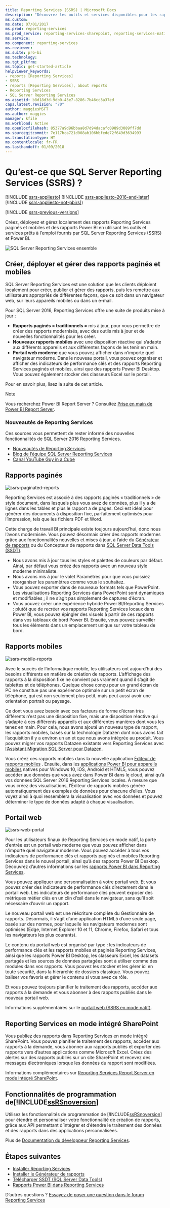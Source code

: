 ```yaml
---
title: Reporting Services (SSRS) | Microsoft Docs
description: "Découvrez les outils et services disponibles pour les rapports Reporting Services mobiles et paginés, ainsi que pour les rapports Power BI locaux."
ms.custom: 
ms.date: 07/01/2017
ms.prod: reporting-services
ms.prod_service: reporting-services-sharepoint, reporting-services-native
ms.service: 
ms.component: reporting-services
ms.reviewer: 
ms.suite: pro-bi
ms.technology: 
ms.tgt_pltfrm: 
ms.topic: get-started-article
helpviewer_keywords:
- reports [Reporting Services]
- SSRS
- reports [Reporting Services], about reports
- Reporting Services
- SQL Server Reporting Services
ms.assetid: b8d18d3d-9db0-43e7-8286-7b46cc3a37ed
caps.latest.revision: "70"
author: maggiesMSFT
ms.author: maggies
manager: kfile
ms.workload: Active
ms.openlocfilehash: 85377a9d96bbaa8d7d94dacafc0989d3089ff7dd
ms.sourcegitcommit: 7e117bca721d008ab106bbfede72f649d3634993
ms.translationtype: HT
ms.contentlocale: fr-FR
ms.lasthandoff: 01/09/2018
---
```

# <a name="what-is-sql-server-reporting-services-ssrs"></a>Qu’est-ce que SQL Server Reporting Services (SSRS) ?

[!INCLUDE [ssrs-appliesto](../includes/ssrs-appliesto.md)] [!INCLUDE [ssrs-appliesto-2016-and-later](../includes/ssrs-appliesto-2016-and-later.md)] [!INCLUDE [ssrs-appliesto-not-pbirs](../includes/ssrs-appliesto-not-pbirs.md)])

[!INCLUDE [ssrs-previous-versions](../includes/ssrs-previous-versions.md)]

Créez, déployez et gérez localement des rapports Reporting Services paginés et mobiles et des rapports Power BI en utilisant les outils et services prêts à l’emploi fournis par SQL Server Reporting Services (SSRS) et Power BI.

![SQL Server Reporting Services ensemble](../reporting-services/media/ss-reporting-services-all-together.png "SQL Server Reporting Services ensemble")

## <a name="create-deploy-and-manage-mobile-and-paginated-reports"></a>Créer, déployer et gérer des rapports paginés et mobiles

SQL Server Reporting Services est une solution que les clients déploient localement pour créer, publier et gérer des rapports, puis les remettre aux utilisateurs appropriés de différentes façons, que ce soit dans un navigateur web, sur leurs appareils mobiles ou dans un e-mail.

Pour SQL Server 2016, Reporting Services offre une suite de produits mise à jour :

* **Rapports paginés « traditionnels »** mis à jour, pour vous permettre de créer des rapports modernisés, avec des outils mis à jour et de nouvelles fonctionnalités pour les créer.
* **Nouveaux rapports mobiles** avec une disposition réactive qui s’adapte aux différents appareils et aux différentes façons de les tenir en main.
* **Portail web moderne** que vous pouvez afficher dans n’importe quel navigateur moderne. Dans le nouveau portail, vous pouvez organiser et afficher des indicateurs de performance clés et des rapports Reporting Services paginés et mobiles, ainsi que des rapports Power BI Desktop. Vous pouvez également stocker des classeurs Excel sur le portail.

Pour en savoir plus, lisez la suite de cet article.

> [!NOTE]
> Vous recherchez Power BI Report Server ? Consultez [Prise en main de Power BI Report Server](https://powerbi.microsoft.com/documentation/reportserver-get-started/).

### <a name="whats-new-in-reporting-services"></a>Nouveautés de Reporting Services

Ces sources vous permettent de rester informé des nouvelles fonctionnalités de SQL Server 2016 Reporting Services.

* [Nouveautés de Reporting Services](../reporting-services/what-s-new-in-sql-server-reporting-services-ssrs.md)
* [Blog de l’équipe SQL Server Reporting Services](https://blogs.msdn.microsoft.com/sqlrsteamblog/)
* [Canal YouTube Guy in a Cube](https://www.youtube.com/channel/UCFp1vaKzpfvoGai0vE5VJ0w)

## <a name="paginated-reports"></a>Rapports paginés

![ssrs-paginated-reports](../reporting-services/media/ssrs-paginated-reports.png)

Reporting Services est associé à des rapports paginés « traditionnels » de style document, dans lesquels plus vous avez de données, plus il y a de lignes dans les tables et plus le rapport a de pages. Ceci est idéal pour générer des documents à disposition fixe, parfaitement optimisés pour l’impression, tels que les fichiers PDF et Word.

Cette charge de travail BI principale existe toujours aujourd’hui, donc nous l’avons modernisée. Vous pouvez désormais créer des rapports modernes grâce aux fonctionnalités nouvelles et mises à jour, à l’aide du [Générateur de rapports](../reporting-services/report-builder/report-builder-in-sql-server-2016.md) ou du Concepteur de rapports dans [SQL Server Data Tools (SSDT)](../reporting-services/tools/reporting-services-in-sql-server-data-tools-ssdt.md).

* Nous avons mis à jour tous les styles et palettes de couleurs par défaut. Ainsi, par défaut vous créez des rapports avec un nouveau style moderne minimaliste.
* Nous avons mis à jour le volet Paramètres pour que vous puissiez réorganiser les paramètres comme vous le souhaitez.
* Vous pouvez exporter dans de nouveaux formats tels que PowerPoint. Les visualisations Reporting Services dans PowerPoint sont dynamiques et modifiables ; il ne s’agit pas simplement de captures d’écran.
* Vous pouvez créer une expérience hybride Power BI/Reporting Services : plutôt que de recréer vos rapports Reporting Services locaux dans Power BI, vous pouvez épingler des visuels à partir de ces rapports dans vos tableaux de bord Power BI. Ensuite, vous pouvez surveiller tous les éléments dans un emplacement unique sur votre tableau de bord.

## <a name="mobile-reports"></a>Rapports mobiles

![ssrs-mobile-reports](../reporting-services/media/ssrs-mobile-reports.png)

Avec le succès de l’informatique mobile, les utilisateurs ont aujourd’hui des besoins différents en matière de création de rapports. L’affichage des rapports à la disposition fixe ne convient pas vraiment quand il s’agit de tablettes et de téléphones. Quelque chose conçu pour un grand écran de PC ne constitue pas une expérience optimale sur un petit écran de téléphone, qui est non seulement plus petit, mais peut aussi avoir une orientation portrait ou paysage.

Ce dont vous avez besoin avec ces facteurs de forme d’écran très différents n’est pas une disposition fixe, mais une disposition réactive qui s’adapte à ces différents appareils et aux différentes manières dont vous les tenez en main. Pour cela, nous avons ajouté un nouveau type de rapport, les rapports mobiles, basés sur la technologie Datazen dont nous avons fait l’acquisition il y a environ un an et que nous avons intégrée au produit. Vous pouvez migrer vos rapports Datazen existants vers Reporting Services avec [l’Assistant Migration SQL Server pour Datazen](https://www.microsoft.com/download/details.aspx?id=53128). 

Vous créez ces rapports mobiles dans la nouvelle application [Éditeur de rapports mobiles](../reporting-services/mobile-reports/create-mobile-reports-with-sql-server-mobile-report-publisher.md) . Ensuite, dans les [applications Power BI pour appareils mobiles](https://powerbi.microsoft.com/documentation/powerbi-power-bi-apps-for-mobile-devices/) natives pour Windows 10, iOS, Android et HTML5, vous pouvez accéder aux données que vous avez dans Power BI dans le cloud, ainsi qu’à vos données SQL Server 2016 Reporting Services locales. À mesure que vous créez des visualisations, l’Éditeur de rapports mobiles génère automatiquement des exemples de données pour chacune d’elles. Vous voyez ainsi à quoi ressemblera la visualisation avec vos données et pouvez déterminer le type de données adapté à chaque visualisation.

## <a name="web-portal"></a>Portail web

![ssrs-web-portal](../reporting-services/media/ssrs-web-portal.png)

Pour les utilisateurs finaux de Reporting Services en mode natif, la porte d’entrée est un portail web moderne que vous pouvez afficher dans n’importe quel navigateur moderne. Vous pouvez accéder à tous vos indicateurs de performance clés et rapports paginés et mobiles Reporting Services dans le nouvel portail, ainsi qu’à des rapports Power BI Desktop. Découvrez d’autres informations sur les [rapports Power BI dans Reporting Services](../reporting-services/power-bi-reports-in-reporting-services.md).  

Vous pouvez appliquer une personnalisation à votre portail web. Et vous pouvez créer des indicateurs de performance clés directement dans le portail web. Les indicateurs de performance clés peuvent exposer des métriques métier clés en un clin d’œil dans le navigateur, sans qu’il soit nécessaire d’ouvrir un rapport. 

Le nouveau portail web est une réécriture complète du Gestionnaire de rapports. Désormais, il s’agit d’une application HTML5 d’une seule page, basée sur des normes, pour laquelle les navigateurs modernes sont optimisés (Edge, Internet Explorer 10 et 11, Chrome, Firefox, Safari et tous les navigateurs les plus courants).

Le contenu du portail web est organisé par type : les indicateurs de performance clés et les rapports mobiles et paginés Reporting Services, ainsi que les rapports Power BI Desktop, les classeurs Excel, les datasets partagés et les sources de données partagées sont à utiliser comme des modules dans vos rapports. Vous pouvez les stocker et les gérer ici en toute sécurité, dans la hiérarchie de dossiers classique. Vous pouvez baliser vos favoris et gérer le contenu si vous avez ce rôle.

Et vous pouvez toujours planifier le traitement des rapports, accéder aux rapports à la demande et vous abonner à des rapports publiés dans le nouveau portail web.

Informations supplémentaires sur le [portail web (SSRS en mode natif)](../reporting-services/web-portal-ssrs-native-mode.md).

## <a name="reporting-services-in-sharepoint-integrated-mode"></a>Reporting Services en mode intégré SharePoint

Vous publiez des rapports dans Reporting Services en mode intégré SharePoint. Vous pouvez planifier le traitement des rapports, accéder aux rapports à la demande, vous abonner aux rapports publiés et exporter des rapports vers d’autres applications comme Microsoft Excel. Créez des alertes sur des rapports publiés sur un site SharePoint et recevez des messages électroniques lorsque les données du rapport sont modifiées.  

Informations complémentaires sur [Reporting Services Report Server en mode intégré SharePoint](../reporting-services/report-server-sharepoint/reporting-services-report-server-sharepoint-mode.md).

## <a name="includessrsnoversionincludesssrsnoversion-mdmd-programming-features"></a>Fonctionnalités de programmation de[!INCLUDE[ssRSnoversion](../includes/ssrsnoversion-md.md)] 

Utilisez les fonctionnalités de programmation de [!INCLUDE[ssRSnoversion](../includes/ssrsnoversion-md.md)] pour étendre et personnaliser votre fonctionnalité de création de rapports, grâce aux API permettant d’intégrer et d’étendre le traitement des données et des rapports dans des applications personnalisées.

Plus de [Documentation du développeur Reporting Services](../reporting-services/reporting-services-developer-documentation.md). 

## <a name="next-steps"></a>Étapes suivantes

* [Installer Reporting Services](../reporting-services/install-windows/install-reporting-services.md)  
* [Installer le Générateur de rapports](../reporting-services/install-windows/install-report-builder.md)   
* [Télécharger SSDT (SQL Server Data Tools)](http://go.microsoft.com/fwlink/?LinkID=616714)  
* [Rapports Power BI dans Reporting Services](../reporting-services/power-bi-reports-in-reporting-services.md)

D’autres questions ? [Essayez de poser une question dans le forum Reporting Services](http://go.microsoft.com/fwlink/?LinkId=620231)
